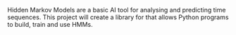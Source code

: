 Hidden Markov Models are a basic AI tool for analysing and predicting time sequences. This project will create a library for that allows Python programs to build, train and use HMMs.